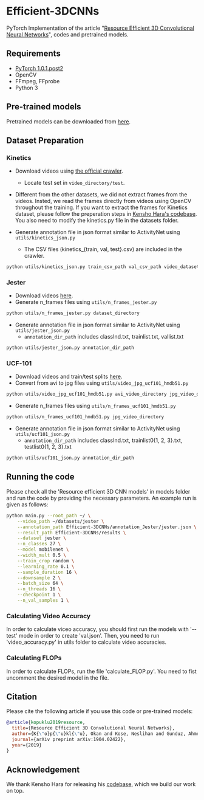 # Efficient-3DCNNs
PyTorch Implementation of the article "[Resource Efficient 3D Convolutional Neural Networks]()", codes and pretrained models.

## Requirements

* [PyTorch 1.0.1.post2](http://pytorch.org/)
* OpenCV
* FFmpeg, FFprobe
* Python 3

## Pre-trained models

Pretrained models can be downloaded from [here](https://drive.google.com/open?id=1eggpkmy_zjb62Xra6kQviLa67vzP_FR8).

## Dataset Preparation

### Kinetics

* Download videos using [the official crawler](https://github.com/activitynet/ActivityNet/tree/master/Crawler/Kinetics).
  * Locate test set in ```video_directory/test```.
* Different from the other datasets, we did not extract frames from the videos. Insted, we read the frames directly from videos using OpenCV throughout the training. If you want to extract the frames for Kinetics dataset, please follow the preperation steps in [Kensho Hara's codebase](https://github.com/kenshohara/3D-ResNets-PyTorch). You also need to modify the kinetics.py file in the datasets folder.

* Generate annotation file in json format similar to ActivityNet using ```utils/kinetics_json.py```
  * The CSV files (kinetics_{train, val, test}.csv) are included in the crawler.

```bash
python utils/kinetics_json.py train_csv_path val_csv_path video_dataset_path dst_json_path
```

### Jester

* Download videos [here](https://20bn.com/datasets/jester#download).
* Generate n_frames files using ```utils/n_frames_jester.py```

```bash
python utils/n_frames_jester.py dataset_directory
```

* Generate annotation file in json format similar to ActivityNet using ```utils/jester_json.py```
  * ```annotation_dir_path``` includes classInd.txt, trainlist.txt, vallist.txt

```bash
python utils/jester_json.py annotation_dir_path
```

### UCF-101

* Download videos and train/test splits [here](http://crcv.ucf.edu/data/UCF101.php).
* Convert from avi to jpg files using ```utils/video_jpg_ucf101_hmdb51.py```

```bash
python utils/video_jpg_ucf101_hmdb51.py avi_video_directory jpg_video_directory
```

* Generate n_frames files using ```utils/n_frames_ucf101_hmdb51.py```

```bash
python utils/n_frames_ucf101_hmdb51.py jpg_video_directory
```

* Generate annotation file in json format similar to ActivityNet using ```utils/ucf101_json.py```
  * ```annotation_dir_path``` includes classInd.txt, trainlist0{1, 2, 3}.txt, testlist0{1, 2, 3}.txt

```bash
python utils/ucf101_json.py annotation_dir_path
```


## Running the code

Please check all the 'Resource efficient 3D CNN models' in models folder and run the code by providing the necessary parameters. An example run is given as follows:

```bash
python main.py --root_path ~/ \
	--video_path ~/datasets/jester \
	--annotation_path Efficient-3DCNNs/annotation_Jester/jester.json \
	--result_path Efficient-3DCNNs/results \
	--dataset jester \
	--n_classes 27 \
	--model mobilenet \
	--width_mult 0.5 \
	--train_crop random \
	--learning_rate 0.1 \
	--sample_duration 16 \
	--downsample 2 \
	--batch_size 64 \
	--n_threads 16 \
	--checkpoint 1 \
	--n_val_samples 1 \
```

### Calculating Video Accuracy

In order to calculate viceo accuracy, you should first run the models with '--test' mode in order to create 'val.json'. Then, you need to run 'video_accuracy.py' in utils folder to calculate video accuracies. 

### Calculating FLOPs

In order to calculate FLOPs, run the file 'calculate_FLOP.py'. You need to fist uncomment the desired model in the file. 

## Citation

Please cite the following article if you use this code or pre-trained models:

```bibtex
@article{kopuklu2019resource,
  title={Resource Efficient 3D Convolutional Neural Networks},
  author={K{\"o}p{\"u}kl{\"u}, Okan and Kose, Neslihan and Gunduz, Ahmet and Rigoll, Gerhard},
  journal={arXiv preprint arXiv:1904.02422},
  year={2019}
}
```

## Acknowledgement
We thank Kensho Hara for releasing his [codebase](https://github.com/kenshohara/3D-ResNets-PyTorch), which we build our work on top.
